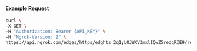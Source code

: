 <!-- Code generated for API Clients. DO NOT EDIT. -->

#### Example Request

```bash
curl \
-X GET \
-H "Authorization: Bearer {API_KEY}" \
-H "Ngrok-Version: 2" \
https://api.ngrok.com/edges/https/edghts_2q1yLOJWXV3mxlIQwZ5redqRIE9/routes/edghtsrt_2q1yLNZahJQ0MqAIP9mz8oj2Tei/circuit_breaker
```
